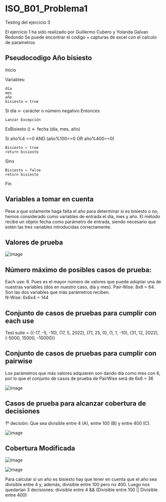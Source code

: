 # ISO_B01_Problema1
Testing del ejercicio 3

El ejercicio 1  ha sido realizado por Guillermo Cubero y Yolanda Galvan Redondo 
Se puede encontrar el codigo +  capturas de excel con el calculo de parametros 

## Pseudocodigo Año bisiesto

Inicio

Variables: 

	día
	mes
	año
	bisiesto = true
	
Si día ← carácter o número negativo Entonces

	Lanzar Excepción
EsBisiesto () ← fecha (día, mes, año)

Si año%4 ==0 AND (año%100==0 OR año%400==0)

	Bisiesto ← true
	return bisiesto
Sino

	Bisiesto ← false
	return bisiesto
	
Fin
  
## Variables a tomar en cuenta
Pese a que solamente haga falta el año para determinar si es bisiesto o no, hemos considerado como variables de entrada el día, mes y año. El método recibe un objeto fecha como parámetro de entrada, siendo necesario que estén las tres variables introducidas correctamente.

## Valores de prueba

![image](https://user-images.githubusercontent.com/91546381/209236311-dff78b4b-02c1-46f9-bab4-76b36ceb9281.png)

## Número máximo de posibles casos de prueba:
Each use: 8. Pues es el mayor número de valores que puede adoptar una de nuestras variables (dos en nuestro caso, día y mes).
Pair-Wise: 8x8 = 64. Son las dos variables que más parámetros reciben.	
N-Wise: 6x6x4 = 144

## Conjunto de casos de pruebas para cumplir con each use
Test suite = {(-17, -5, -10), (17, 5, 2022), (71, 25, 0), (1, 1, -10), (31, 12, 2022), (-5000, 15000, -10000)}

## Conjunto de casos de pruebas para cumplir con pairwise
Los parámetros que más valores adquieren son dando día como mes con 6, por lo que el conjunto de casos de prueba de PairWise será de 6x6 = 36

![image](https://user-images.githubusercontent.com/91546381/209236946-b5ae4763-b816-447f-85be-fb39f1007ecb.png)


## Casos de prueba para alcanzar cobertura de decisiones
1º decisión: Que sea divisible entre 4 (A), entre 100 (B) y entre 400 (C).

![image](https://user-images.githubusercontent.com/91546381/209237062-e2c2ee10-a454-4b92-a8ac-342ba5ab3f6a.png)

## Cobertura Modificada

![image](https://user-images.githubusercontent.com/91546381/209237133-4805cf6f-11f8-4c88-bce6-8fdd99f453a2.png)

![image](https://user-images.githubusercontent.com/91546381/209237147-c04a7189-c173-4d6d-91e6-19a17e3260cd.png)

Para calcular si un año es bisiesto hay que tener en cuenta que el año sea divisible entre 4 y, además, divisible entre 100 pero no 400. Luego nos quedarían 3 decisiones: divisible entre 4 && (Divisible entre 100 || Divisible entre 400)

